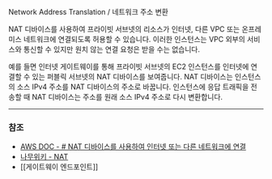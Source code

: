 Network Address Translation / 네트워크 주소 변환

NAT 디바이스를 사용하여 프라이빗 서브넷의 리소스가 인터넷, 다른 VPC 또는 온프레미스 네트워크에 연결되도록 허용할 수 있습니다. 이러한 인스턴스는 VPC 외부의 서비스와 통신할 수 있지만 원치 않는 연결 요청은 받을 수는 없습니다.

예를 들면 인터넷 게이트웨이를 통해 프라이빗 서브넷의 EC2 인스턴스를 인터넷에 연결할 수 있는 퍼블릭 서브넷의 NAT 디바이스를 보여줍니다. NAT 디바이스는 인스턴스의 소스 IPv4 주소를 NAT 디바이스의 주소로 바꿉니다. 인스턴스에 응답 트래픽을 전송할 때 NAT 디바이스는 주소를 원래 소스 IPv4 주소로 다시 변환합니다.

---
### 참조
- [AWS DOC - # NAT 디바이스를 사용하여 인터넷 또는 다른 네트워크에 연결](https://docs.aws.amazon.com/ko_kr/vpc/latest/userguide/vpc-nat.html)
- [나무위키 - NAT](https://namu.wiki/w/NAT#toc)
- [[게이트웨이 엔드포인트]]